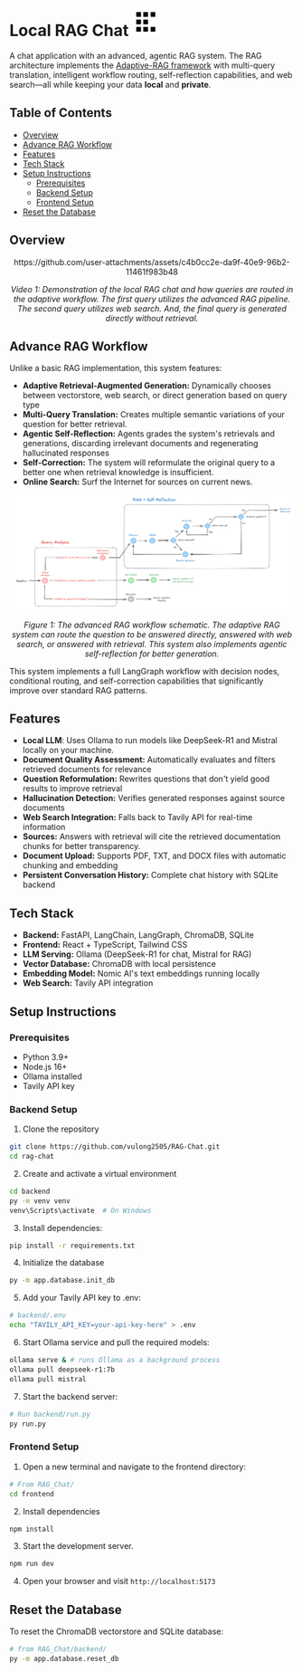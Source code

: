 # Local RAG Chat <img src="frontend/public/rag_favicon.svg" width="50" alt="Local RAG Chat Icon">

A chat application with an advanced, agentic RAG system. The RAG architecture implements the [Adaptive-RAG framework](https://arxiv.org/abs/2403.14403) with multi-query translation, intelligent workflow routing, self-reflection capabilities, and web search—all while keeping your data **local** and **private**.

## Table of Contents

- [Overview](#overview)
- [Advance RAG Workflow](#advance-rag-workflow)
- [Features](#features)
- [Tech Stack](#tech-stack)
- [Setup Instructions](#setup-instructions)
    - [Prerequisites](#prerequisites)
    - [Backend Setup](#backend-setup)
    - [Frontend Setup](#frontend-setup)
- [Reset the Database](#reset-the-database)

## Overview

<div align="center">
https://github.com/user-attachments/assets/c4b0cc2e-da9f-40e9-96b2-11461f983b48
<p><em>Video 1: Demonstration of the local RAG chat and how queries are routed in the adaptive workflow. The first query utilizes the advanced RAG pipeline. The second query utilizes web search. And, the final query is generated directly without retrieval.</em></p>
</div>

## Advance RAG Workflow

Unlike a basic RAG implementation, this system features:

* **Adaptive Retrieval-Augmented Generation:** Dynamically chooses between vectorstore, web search, or direct generation based on query type
* **Multi-Query Translation:** Creates multiple semantic variations of your question for better retrieval.
* **Agentic Self-Reflection:** Agents grades the system's retrievals and generations, discarding irrelevant documents and regenerating hallucinated responses
* **Self-Correction:** The system will reformulate the original query to a better one when retrieval knowledge is insufficient.
* **Online Search:** Surf the Internet for sources on current news.


<div align="center">
  <img src="readme_data\rag_workflow.png" alt="RAG Workflow">
  <p><em>Figure 1: The advanced RAG workflow schematic. The adaptive RAG system can route the question to be answered directly, answered with web search, or answered with retrieval. This system also implements agentic self-reflection for better generation. </em></p>
</div>

This system implements a full LangGraph workflow with decision nodes, conditional routing, and self-correction capabilities that significantly improve over standard RAG patterns.

## Features

* **Local LLM**: Uses Ollama to run models like DeepSeek-R1 and Mistral locally on your machine.
* **Document Quality Assessment:** Automatically evaluates and filters retrieved documents for relevance
* **Question Reformulation:** Rewrites questions that don't yield good results to improve retrieval
* **Hallucination Detection:** Verifies generated responses against source documents
* **Web Search Integration:** Falls back to Tavily API for real-time information
* **Sources:** Answers with retrieval will cite the retrieved documentation chunks for better transparency.
* **Document Upload:** Supports PDF, TXT, and DOCX files with automatic chunking and embedding
* **Persistent Conversation History:** Complete chat history with SQLite backend

## Tech Stack

* **Backend:** FastAPI, LangChain, LangGraph, ChromaDB, SQLite
* **Frontend:** React + TypeScript, Tailwind CSS
* **LLM Serving:** Ollama (DeepSeek-R1 for chat, Mistral for RAG)
* **Vector Database:** ChromaDB with local persistence
* **Embedding Model:** Nomic AI's text embeddings running locally
* **Web Search:** Tavily API integration

## Setup Instructions

### Prerequisites
* Python 3.9+
* Node.js 16+
* Ollama installed
* Tavily API key

### Backend Setup

1. Clone the repository
```bash
git clone https://github.com/vulong2505/RAG-Chat.git
cd rag-chat
```

2. Create and activate a virtual environment
```bash
cd backend
py -m venv venv
venv\Scripts\activate  # On Windows
```

3. Install dependencies:
```bash
pip install -r requirements.txt
```

4. Initialize the database
```bash
py -m app.database.init_db
```

5. Add your Tavily API key to .env:
```bash
# backend/.env
echo "TAVILY_API_KEY=your-api-key-here" > .env
```

6. Start Ollama service and pull the required models:
```bash
ollama serve & # runs Ollama as a background process
ollama pull deepseek-r1:7b
ollama pull mistral
```

7. Start the backend server:
```bash
# Run backend/run.py
py run.py
```

### Frontend Setup

1. Open a new terminal and navigate to the frontend directory:
```bash
# From RAG_Chat/
cd frontend
```

2. Install dependencies
```bash
npm install
```

3. Start the development server.
```bash
npm run dev
```

4. Open your browser and visit `http://localhost:5173`

## Reset the Database

To reset the ChromaDB vectorstore and SQLite database:
```bash
# from RAG_Chat/backend/
py -m app.database.reset_db
```
